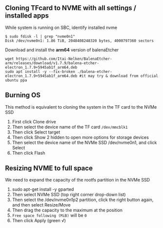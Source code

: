 ## Cloning TFcard to NVME with all settings / installed apps

While system is running on SBC, identify installed nvme
```
$ sudo fdisk -l | grep "nvme0n1"
Disk /dev/nvme0n1: 1.86 TiB, 2048408248320 bytes, 4000797360 sectors
```
Download and install the **arm64** version of balenaEtcher
```
wget https://github.com/Itai-Nelken/BalenaEtcher-arm/releases/download/v1.7.9/balena-etcher-electron_1.7.9+5945ab1f_arm64.deb
sudo apt install -y --fix-broken ./balena-etcher-electron_1.7.9+5945ab1f_arm64.deb #it may try & download from official ubuntu ppa
```
## Burning OS
This method is equivalent to cloning the system in the TF card to the NVMe SSD
1. First click Clone drive
2. Then select the device name of the TF card `/dev/mmcblk1`
3. Then click Select target
4. Then click Show 2 hidden to open more options for storage devices
5. Then select the device name of the NVMe SSD /dev/nvme0n1, and click Select
6. Then click Flash

## Resizing NVME to full space
We need to expand the capacity of the rootfs partition in the NVMe SSD
1. sudo apt-get install -y gparted
2. Then select NVMe SSD (top right corner drop-down list)
3. Then select the /dev/nvme0n1p2 partition, click the right button again, and then select Resize/Move
4. Then drag the capacity to the maximum at the position
5. `Free space following (MiB)` will be `0`
6. Then click Apply (green √)
